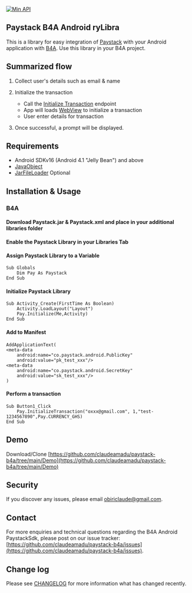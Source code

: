 [![Min API](https://img.shields.io/badge/API-16%2B-blue.svg?style=plastic)](https://android-arsenal.com/api?level=16)




## Paystack B4A Android ryLibra

This is a library for easy integration of [Paystack](https://paystack.com) with your Android application with [B4A](https://www.b4x.com/b4a.html).
Use this library in your B4A project.

## Summarized flow

1. Collect user's details such as email & name

2. Initialize the transaction
	- Call the [Initialize Transaction](https://paystack.com/docs/api/#transaction-initialize) endpoint
    - App will loads [WebView](https://b4x.com/android/help/views.html#webview) to initialize a transaction
    - User enter details for transaction

4. Once successful, a prompt will be displayed.

## Requirements
- Android SDKv16 (Android 4.1 "Jelly Bean") and above
- [JavaObject](https://b4x.com/android/help/javaobject.html)
- [JarFileLoader](https://www.b4x.com/android/forum/threads/jarfileloader-embed-files-to-libraries.75428/) Optional

## Installation & Usage

### B4A
#### Download Paystack.jar & Paystack.xml and place in your additional libraries folder
#### Enable the Paystack Library in your Libraries Tab
#### Assign Paystack Library to a Variable

```
Sub Globals
	Dim Pay As Paystack
End Sub
```
#### Initialize Paystack Library
```
Sub Activity_Create(FirstTime As Boolean)
	Activity.LoadLayout("Layout")
	Pay.Initialize(Me,Activity)
End Sub
```
#### Add to Manifest
```
AddApplicationText(
<meta-data
    android:name="co.paystack.android.PublicKey"
    android:value="pk_test_xxx"/>
<meta-data
    android:name="co.paystack.android.SecretKey"
    android:value="sk_test_xxx"/>
)
```

#### Perform a transaction
```
Sub Button1_Click
	Pay.InitializeTransaction("oxxx@gmail.com", 1,"test-1234567890",Pay.CURRENCY_GHS)
End Sub
```
## Demo
Download/Clone [https://github.com/claudeamadu/paystack-b4a/tree/main/Demo](https://github.com/claudeamadu/paystack-b4a/tree/main/Demo)

## Security

If you discover any issues, please email obiriclaude@gmail.com.

## Contact

For more enquiries and technical questions regarding the B4A Android PaystackSdk, please post on 
our issue tracker: [https://github.com/claudeamadu/paystack-b4a/issues](https://github.com/claudeamadu/paystack-b4a/issues).

## Change log

Please see [CHANGELOG](CHANGELOG.md) for more information what has changed recently.

